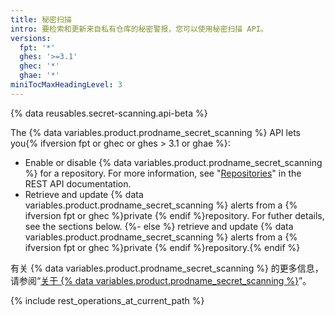 ```yaml
---
title: 秘密扫描
intro: 要检索和更新来自私有仓库的秘密警报，您可以使用秘密扫描 API。
versions:
  fpt: '*'
  ghes: '>=3.1'
  ghec: '*'
  ghae: '*'
miniTocMaxHeadingLevel: 3
---
```


{% data reusables.secret-scanning.api-beta %}

The {% data variables.product.prodname_secret_scanning %} API lets you{% ifversion fpt or ghec or ghes > 3.1 or ghae %}:

- Enable or disable {% data variables.product.prodname_secret_scanning %} for a repository. For more information, see "[Repositories](/rest/reference/repos#update-a-repository)" in the REST API documentation.
- Retrieve and update {% data variables.product.prodname_secret_scanning %} alerts from a {% ifversion fpt or ghec %}private {% endif %}repository. For futher details, see the sections below.
{%- else %} retrieve and update {% data variables.product.prodname_secret_scanning %} alerts from a {% ifversion fpt or ghec %}private {% endif %}repository.{% endif %}

有关 {% data variables.product.prodname_secret_scanning %} 的更多信息，请参阅“[关于 {% data variables.product.prodname_secret_scanning %}](/code-security/secret-security/about-secret-scanning)”。

{% include rest_operations_at_current_path %}
